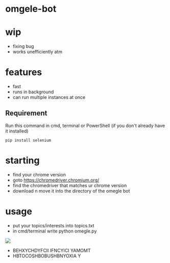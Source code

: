 # omgele-bot
# wip
- fixing bug
- works unefficiently atm
# features
- fast
- runs in background
- can run multiple instances at once 
## Requirement
Run this command in cmd, terminal or PowerShell (if you don't already have it installed)
```
pip install selenium
```
# starting
- find your chrome version
- goto https://chromedriver.chromium.org/
- find the chromedriver that matches ur chrome version
- download n move it into the directory of the omegle bot
# usage
- put your topics/interests into topics.txt
- in cmd/terminal write python omegle.py

![](https://media.discordapp.net/attachments/833752908088344659/836705159324631070/tenor-19-35-7.gif)

- BEHXYCHDYFCII IFNCYICI YAMOMT <br>
- HBTOCOSHBOBUSHBNYOXIA Y
